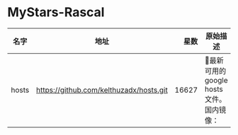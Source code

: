 # MyStars-Rascal
|名字 |                 地址                  |星数 |                        原始描述                         | 语言 |    主题    |大小|
|-----|---------------------------------------|----:|---------------------------------------------------------|------|------------|----|
|hosts|https://github.com/kelthuzadx/hosts.git|16627|:statue_of_liberty:最新可用的google hosts文件。国内镜像：|Rascal|google,hosts|8 KB|
